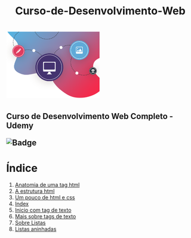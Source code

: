 <h1 align="center">Curso-de-Desenvolvimento-Web<h1>
<img src=https://github.com/Fas-naWeb/Curso-de-Desenvolvimento-Web/blob/main/img/logo1.png width=250px>
<h2>Curso de Desenvolvimento Web Completo - Udemy</2>

![Badge](http://img.shields.io/static/v1?label=STATUS-DO-CURSO&message=%20EM-ANDAMENTO&color=GREEN&style=for-the-badge)

# Índice

<ol>
  <li>
   <a href = "https://github.com/Fas-naWeb/Curso-de-Desenvolvimento-Web/blob/main/_01_Sobre_HTML/_01_anatomia_da_tag.html">
     Anatomia de uma tag html
   </a>
  </li>

  <li>
   <a href = "https://github.com/Fas-naWeb/Curso-de-Desenvolvimento-Web/blob/main/_01_Sobre_HTML/_02_sobreAtag_html.html">
     A estrutura html
   </a>
  </li>

  <li>
   <a href = "https://github.com/Fas-naWeb/Curso-de-Desenvolvimento-Web/blob/main/_01_Sobre_HTML/_03_umPoucoCss.html">
     Um pouco de html e css
   </a>
  </li>

  <li>
   <a href = "https://github.com/Fas-naWeb/Curso-de-Desenvolvimento-Web/blob/main/_01_Sobre_HTML/index.html">
     Index
   </a>
  </li>

  <li>
   <a href = "https://github.com/Fas-naWeb/Curso-de-Desenvolvimento-Web/blob/main/_01_Sobre_HTML/exercicios/texto1.html">
     Inicio com tag de texto
   </a>
  </li>

  <li>
    <a href="https://github.com/Fas-naWeb/Curso-de-Desenvolvimento-Web/blob/main/_01_Sobre_HTML/exercicios/texto2.html">
    Mais sobre tags de texto
    </a>
  </li>

  <li>
    <a href="https://github.com/Fas-naWeb/Curso-de-Desenvolvimento-Web/blob/main/_01_Sobre_HTML/exercicios/listas.html">
   Sobre Listas
    </a>
  </li>

  <li>
    <a href="https://github.com/Fas-naWeb/Curso-de-Desenvolvimento-Web/blob/main/_01_Sobre_HTML/exercicios/listaAninhada.html">
   Listas aninhadas
    </a>
  </li>
</ol>
